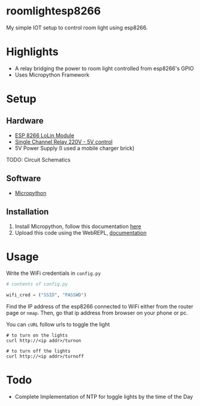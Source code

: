# roomlightesp8266

My simple IOT setup to control room light using esp8266.

# Highlights

- A relay bridging the power to room light controlled from esp8266's GPIO
- Uses Micropython Framework

# Setup

## Hardware

- [ESP 8266 LoLin Module](https://www.amazon.in/Lolin-NodeMCU-ESP8266-CP2102-Wireless/dp/B010O1G1ES)
- [Single Channel Relay 220V - 5V control](https://www.amazon.in/CentIoT%C2%AE-Channel-Household-Appliance-Control/dp/B07PXZS7DF)
- 5V Power Supply (I used a mobile charger brick)

TODO: Circuit Schematics

## Software

- [Micropython](https://micropython.org/)

## Installation

1. Install Micropython, follow this documentation [here](http://docs.micropython.org/en/latest/esp8266/tutorial/intro.html#intro)
2. Upload this code using the WebREPL, [documentation](http://docs.micropython.org/en/latest/esp8266/tutorial/repl.html#webrepl-a-prompt-over-wifi)

# Usage

Write the WiFi credentials in `config.py`

```python
# contents of config.py

wifi_cred = ("SSID", "PASSWD")
```

Find the IP address of the esp8266 connected to WiFi either from the router page or `nmap`. Then, go that ip address from browser on your phone or pc. 

You can `cURL` follow urls to toggle the light

	# to turn on the lights
	curl http://<ip addr>/turnon 

	# to turn off the lights
	curl http://<ip addr>/turnoff

# Todo

- Complete Implementation of NTP for toggle lights by the time of the Day

